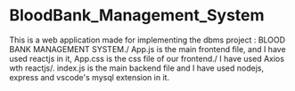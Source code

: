 # BloodBank_Management_System

This is a web application made for implementing the dbms project : BLOOD BANK MANAGEMENT SYSTEM./
App.js is the main frontend file, and I have used reactjs in it, App.css is the css file of our frontend./ I have used Axios wth reactjs/. 
index.js is the main backend file and I have used nodejs, express and vscode's mysql extension in it.

